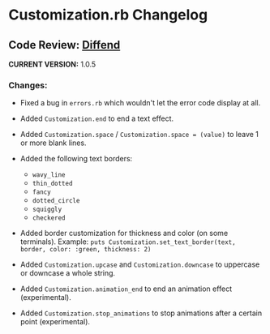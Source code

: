 # Customization.rb Changelog

## Code Review: [Diffend](https://my.diffend.io/gems/customization/1.0.4/1.0.5)

**CURRENT VERSION:** 1.0.5

### Changes:

- Fixed a bug in `errors.rb` which wouldn't let the error code display at all.
- Added `Customization.end` to end a text effect.
- Added `Customization.space` / `Customization.space = (value)` to leave 1 or more blank lines.
- Added the following text borders:
  - `wavy_line`
  - `thin_dotted`
  - `fancy`
  - `dotted_circle`
  - `squiggly`
  - `checkered`

- Added border customization for thickness and color (on some terminals).
  Example: `puts Customization.set_text_border(text, border, color: :green, thickness: 2)`

- Added `Customization.upcase` and `Customization.downcase` to uppercase or downcase a whole string.
- Added `Customization.animation_end` to end an animation effect (experimental).
- Added `Customization.stop_animations` to stop animations after a certain point (experimental).
